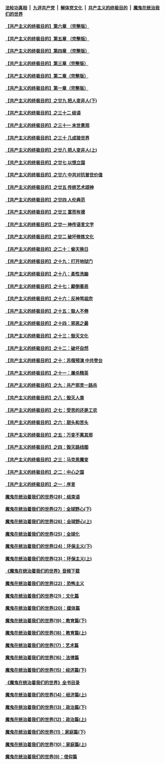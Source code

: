 ####  [法轮功真相](../../../../basic/blob/master/README.md?t=09211400) &nbsp;|&nbsp; [九评共产党](../../../../9ping.md/blob/master/README.md?t=09211400) &nbsp;|&nbsp; [解体党文化](../../../../jtdwh.md/blob/master/README.md?t=09211400)  &nbsp;|&nbsp; [共产主义的终极目的](../../../../gczydzjmd.md/blob/master/README.md?t=09211400) &nbsp;|&nbsp; [魔鬼在统治我们的世界](../../../../mgztzwmdsj.md/blob/master/README.md?t=09211400) 

#### [【共产主义的终极目的】第六章 （完整版）](../pages/nsc422/n11428913.md?t=09211400) 

#### [【共产主义的终极目的】第五章 （完整版）](../pages/nsc422/n11428912.md?t=09211400) 

#### [【共产主义的终极目的】第四章 （完整版）](../pages/nsc422/n11428907.md?t=09211400) 

#### [【共产主义的终极目的】第三章（完整版）](../pages/nsc422/n11428848.md?t=09211400) 

#### [【共产主义的终极目的】第二章（完整版）](../pages/nsc422/n11428831.md?t=09211400) 

#### [【共产主义的终极目的】第一章（完整版）](../pages/nsc422/n11417651.md?t=09211400) 

#### [【共产主义的终极目的】之廿九 把人变非人(下)](../pages/nsc422/n11344140.md?t=09211400) 

#### [【共产主义的终极目的】之三十二 结语](../pages/nsc422/n11360535.md?t=09211400) 

#### [【共产主义的终极目的】之三十一 末世景观](../pages/nsc422/n11351129.md?t=09211400) 

#### [【共产主义的终极目的】之三十 几成狼世界](../pages/nsc422/n11348280.md?t=09211400) 

#### [【共产主义的终极目的】之廿八 把人变非人(上)](../pages/nsc422/n11340492.md?t=09211400) 

#### [【共产主义的终极目的】之廿七 以恨立国](../pages/nsc422/n11336944.md?t=09211400) 

#### [【共产主义的终极目的】之廿六 中共对抗普世价值](../pages/nsc422/n11324785.md?t=09211400) 

#### [【共产主义的终极目的】之廿五 传统艺术颂神](../pages/nsc422/n11296396.md?t=09211400) 

#### [【共产主义的终极目的】之廿四 人伦典范](../pages/nsc422/n11296397.md?t=09211400) 

#### [【共产主义的终极目的】之廿三 富而有德](../pages/nsc422/n11283598.md?t=09211400) 

#### [【共产主义的终极目的】之廿一 神传语言文字](../pages/nsc422/n11263265.md?t=09211400) 

#### [【共产主义的终极目的】之廿二 破坏修炼文化](../pages/nsc422/n11245728.md?t=09211400) 

#### [【共产主义的终极目的】之二十：偷天换日](../pages/nsc422/n11238846.md?t=09211400) 

#### [【共产主义的终极目的】之十九：打开地狱门](../pages/nsc422/n11206376.md?t=09211400) 

#### [【共产主义的终极目的】之十八：柔性洗脑](../pages/nsc422/n11199994.md?t=09211400) 

#### [【共产主义的终极目的】之十七：颠倒善恶](../pages/nsc422/n11179782.md?t=09211400) 

#### [【共产主义的终极目的】之十六：反神骂祖宗](../pages/nsc422/n11166798.md?t=09211400) 

#### [【共产主义的终极目的】之十五：毁人不倦](../pages/nsc422/n11166792.md?t=09211400) 

#### [【共产主义的终极目的】之十四：邪恶之最](../pages/nsc422/n11150249.md?t=09211400) 

#### [【共产主义的终极目的】之十三：毁灭文化](../pages/nsc422/n11135227.md?t=09211400) 

#### [【共产主义的终极目的】之十二：破坏自然](../pages/nsc422/n11135214.md?t=09211400) 

#### [【共产主义的终极目的】之十：苏俄预演 中共登台](../pages/nsc422/n11118424.md?t=09211400) 

#### [【共产主义的终极目的】之十一：屠杀精英](../pages/nsc422/n11118442.md?t=09211400) 

#### [【共产主义的终极目的】之九：共产邪灵一路杀](../pages/nsc422/n11114139.md?t=09211400) 

#### [【共产主义的终极目的】之八：毁灭人类](../pages/nsc422/n11108503.md?t=09211400) 

#### [【共产主义的终极目的】之七：受苦的还是工农](../pages/nsc422/n11101809.md?t=09211400) 

#### [【共产主义的终极目的】之六：甜头和苦头](../pages/nsc422/n11096971.md?t=09211400) 

#### [【共产主义的终极目的】之五：万变不离其邪](../pages/nsc422/n11091285.md?t=09211400) 

#### [【共产主义的终极目的】之四：毁灭路线图](../pages/nsc422/n11086284.md?t=09211400) 

#### [【共产主义的终极目的】之三：马克思魔变](../pages/nsc422/n11061941.md?t=09211400) 

#### [【共产主义的终极目的】之二：中心之国](../pages/nsc422/n11047728.md?t=09211400) 

#### [【共产主义的终极目的】之一：序言](../pages/nsc422/n11086077.md?t=09211400) 

#### [魔鬼在统治着我们的世界(28)：结束语](../pages/nsc422/n10936246.md?t=09211400) 

#### [魔鬼在统治着我们的世界(27)：全球野心(下)](../pages/nsc422/n10928319.md?t=09211400) 

#### [魔鬼在统治着我们的世界(26)：全球野心(上)](../pages/nsc422/n10900318.md?t=09211400) 

#### [魔鬼在统治着我们的世界(25)：全球化](../pages/nsc422/n10788205.md?t=09211400) 

#### [魔鬼在统治着我们的世界(24)：环保主义(下)](../pages/nsc422/n10695307.md?t=09211400) 

#### [魔鬼在统治着我们的世界(23)：环保主义(上)](../pages/nsc422/n10688613.md?t=09211400) 

#### [《魔鬼在统治着我们的世界》音频下载](../pages/nsc422/n10635553.md?t=09211400) 

#### [魔鬼在统治着我们的世界(22)：恐怖主义](../pages/nsc422/n10614727.md?t=09211400) 

#### [魔鬼在统治着我们的世界(21)：文化篇](../pages/nsc422/n10597706.md?t=09211400) 

#### [魔鬼在统治着我们的世界(20)：媒体篇](../pages/nsc422/n10586579.md?t=09211400) 

#### [魔鬼在统治着我们的世界(19)：教育篇(下)](../pages/nsc422/n10564808.md?t=09211400) 

#### [魔鬼在统治着我们的世界(18)：教育篇(上)](../pages/nsc422/n10526970.md?t=09211400) 

#### [魔鬼在统治着我们的世界(17)：艺术篇](../pages/nsc422/n10499093.md?t=09211400) 

#### [魔鬼在统治着我们的世界(16)：法律篇](../pages/nsc422/n10485969.md?t=09211400) 

#### [魔鬼在统治着我们的世界(15)：经济篇(下)](../pages/nsc422/n10469975.md?t=09211400) 

#### [《魔鬼在统治着我们的世界》全书目录](../pages/nsc422/n10464261.md?t=09211400) 

#### [魔鬼在统治着我们的世界(14)：经济篇(上)](../pages/nsc422/n10457370.md?t=09211400) 

#### [魔鬼在统治着我们的世界(13)：政治篇(下)](../pages/nsc422/n10448270.md?t=09211400) 

#### [魔鬼在统治着我们的世界(12)：政治篇(上)](../pages/nsc422/n10444576.md?t=09211400) 

#### [魔鬼在统治着我们的世界(11)：家庭篇(下)](../pages/nsc422/n10440961.md?t=09211400) 

#### [魔鬼在统治着我们的世界(10)：家庭篇(上)](../pages/nsc422/n10435448.md?t=09211400) 

#### [魔鬼在统治着我们的世界(9)：信仰篇](../pages/nsc422/n10432159.md?t=09211400) 

